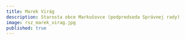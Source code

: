 ```yaml
---
title: Marek Virág
description: Starosta obce Markušovce (podpredseda Správnej rady)
image: rsz_marek_virag.jpg
published: true
---
```


